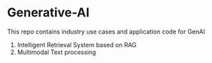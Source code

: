 # Generative-AI
This repo contains industry use cases and application code for GenAI

1. Intelligent Retrieval System based on RAG
2. Multimodal Text processing


